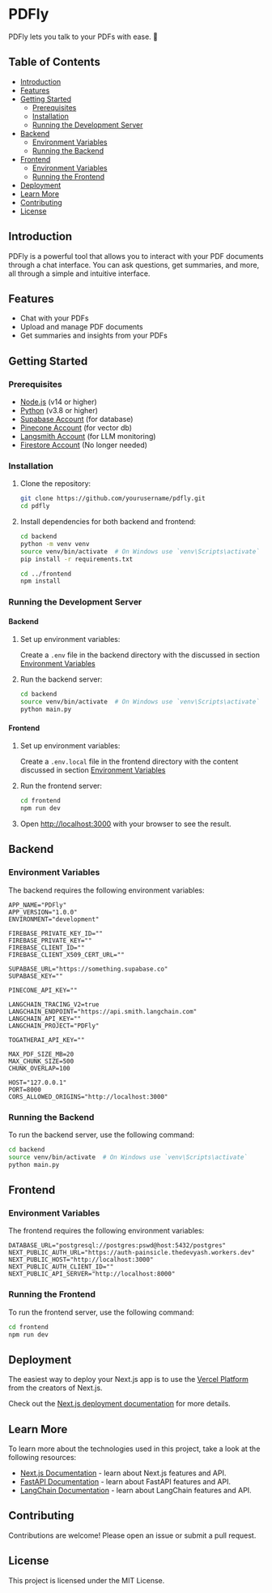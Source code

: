 # PDFly

PDFly lets you talk to your PDFs with ease. 🚀

## Table of Contents

- [Introduction](#introduction)
- [Features](#features)
- [Getting Started](#getting-started)
  - [Prerequisites](#prerequisites)
  - [Installation](#installation)
  - [Running the Development Server](#running-the-development-server)
- [Backend](#backend)
  - [Environment Variables](#environment-variables)
  - [Running the Backend](#running-the-backend)
- [Frontend](#frontend)
  - [Environment Variables](#environment-variables-1)
  - [Running the Frontend](#running-the-frontend)
- [Deployment](#deployment)
- [Learn More](#learn-more)
- [Contributing](#contributing)
- [License](#license)

## Introduction

PDFly is a powerful tool that allows you to interact with your PDF documents through a chat interface. You can ask questions, get summaries, and more, all through a simple and intuitive interface.

## Features

- Chat with your PDFs
- Upload and manage PDF documents
- Get summaries and insights from your PDFs

## Getting Started

### Prerequisites

- [Node.js](https://nodejs.org/) (v14 or higher)
- [Python](https://www.python.org/) (v3.8 or higher)
- [Supabase Account](https://www.supabase.com/) (for database)
- [Pinecone Account](https://pinecone.io) (for vector db)
- [Langsmith Account](smith.langchain.com) (for LLM monitoring)
- [Firestore Account](https://firebase.google.com/docs/firestore) (No longer needed)

### Installation

1. Clone the repository:

    ```sh
    git clone https://github.com/yourusername/pdfly.git
    cd pdfly
    ```

2. Install dependencies for both backend and frontend:

    ```sh
    cd backend
    python -m venv venv
    source venv/bin/activate  # On Windows use `venv\Scripts\activate`
    pip install -r requirements.txt

    cd ../frontend
    npm install
    ```

### Running the Development Server

#### Backend

1. Set up environment variables:

    Create a `.env` file in the backend directory with the discussed in section [Environment Variables](#environment-variables-1)

2. Run the backend server:

    ```sh
    cd backend
    source venv/bin/activate  # On Windows use `venv\Scripts\activate`
    python main.py
    ```

#### Frontend

1. Set up environment variables:

    Create a `.env.local` file in the frontend directory with the content discussed in section [Environment Variables](#environment-variables-1)


2. Run the frontend server:

    ```sh
    cd frontend
    npm run dev
    ```

3. Open [http://localhost:3000](http://localhost:3000) with your browser to see the result.

## Backend

### Environment Variables

The backend requires the following environment variables:

```env
APP_NAME="PDFly"
APP_VERSION="1.0.0"
ENVIRONMENT="development"

FIREBASE_PRIVATE_KEY_ID=""
FIREBASE_PRIVATE_KEY=""
FIREBASE_CLIENT_ID=""
FIREBASE_CLIENT_X509_CERT_URL=""

SUPABASE_URL="https://something.supabase.co"
SUPABASE_KEY=""

PINECONE_API_KEY=""

LANGCHAIN_TRACING_V2=true
LANGCHAIN_ENDPOINT="https://api.smith.langchain.com"
LANGCHAIN_API_KEY=""
LANGCHAIN_PROJECT="PDFly"

TOGATHERAI_API_KEY=""

MAX_PDF_SIZE_MB=20
MAX_CHUNK_SIZE=500
CHUNK_OVERLAP=100

HOST="127.0.0.1"
PORT=8000
CORS_ALLOWED_ORIGINS="http://localhost:3000"
```

### Running the Backend

To run the backend server, use the following command:

```sh
cd backend
source venv/bin/activate  # On Windows use `venv\Scripts\activate`
python main.py
```

## Frontend

### Environment Variables

The frontend requires the following environment variables:

```env
DATABASE_URL="postgresql://postgres:pswd@host:5432/postgres"
NEXT_PUBLIC_AUTH_URL="https://auth-painsicle.thedevyash.workers.dev"
NEXT_PUBLIC_HOST="http://localhost:3000"
NEXT_PUBLIC_AUTH_CLIENT_ID=""
NEXT_PUBLIC_API_SERVER="http://localhost:8000"
```

### Running the Frontend

To run the frontend server, use the following command:

```sh
cd frontend
npm run dev
```

## Deployment

The easiest way to deploy your Next.js app is to use the [Vercel Platform](https://vercel.com/new?utm_medium=default-template&filter=next.js&utm_source=create-next-app&utm_campaign=create-next-app-readme) from the creators of Next.js.

Check out the [Next.js deployment documentation](https://nextjs.org/docs/app/building-your-application/deploying) for more details.

## Learn More

To learn more about the technologies used in this project, take a look at the following resources:

- [Next.js Documentation](https://nextjs.org/docs) - learn about Next.js features and API.
- [FastAPI Documentation](https://fastapi.tiangolo.com/) - learn about FastAPI features and API.
- [LangChain Documentation](https://langchain.readthedocs.io/en/latest/) - learn about LangChain features and API.

## Contributing

Contributions are welcome! Please open an issue or submit a pull request.

## License

This project is licensed under the MIT License.